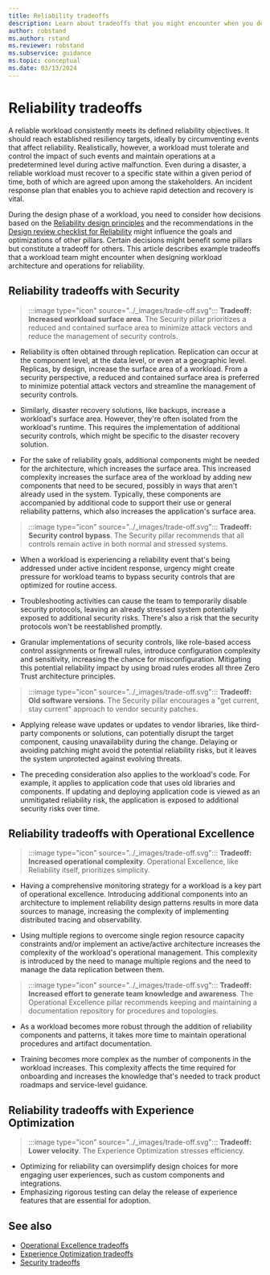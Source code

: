 ```yaml
---
title: Reliability tradeoffs
description: Learn about tradeoffs that you might encounter when you design workload architectures and operations for reliability.
author: robstand
ms.author: rstand
ms.reviewer: robstand
ms.subservice: guidance
ms.topic: conceptual
ms.date: 03/13/2024
---
```


# Reliability tradeoffs

A reliable workload consistently meets its defined reliability objectives. It should reach established resiliency targets, ideally by circumventing events that affect reliability. Realistically, however, a workload must tolerate and control the impact of such events and maintain operations at a predetermined level during active malfunction. Even during a disaster, a reliable workload must recover to a specific state within a given period of time, both of which are agreed upon among the stakeholders. An incident response plan that enables you to achieve rapid detection and recovery is vital.

During the design phase of a workload, you need to consider how decisions based on the [Reliability design principles](./principles.md) and the recommendations in the [Design review checklist for Reliability](./checklist.md) might influence the goals and optimizations of other pillars. Certain decisions might benefit some pillars but constitute a tradeoff for others. This article describes example tradeoffs that a workload team might encounter when designing workload architecture and operations for reliability.

## Reliability tradeoffs with Security

> :::image type="icon" source="../_images/trade-off.svg"::: **Tradeoff: Increased workload surface area**. The Security pillar prioritizes a reduced and contained surface area to minimize attack vectors and reduce the management of security controls.

- Reliability is often obtained through replication. Replication can occur at the component level, at the data level, or even at a geographic level. Replicas, by design, increase the surface area of a workload. From a security perspective, a reduced and contained surface area is preferred to minimize potential attack vectors and streamline the management of security controls.

- Similarly, disaster recovery solutions, like backups, increase a workload's surface area. However, they're often isolated from the workload's runtime. This requires the implementation of additional security controls, which might be specific to the disaster recovery solution.

- For the sake of reliability goals, additional components might be needed for the architecture, which increases the surface area. This increased complexity increases the surface area of the workload by adding new components that need to be secured, possibly in ways that aren't already used in the system. Typically, these components are accompanied by additional code to support their use or general reliability patterns, which also increases the application's surface area.

> :::image type="icon" source="../_images/trade-off.svg"::: **Tradeoff: Security control bypass**. The Security pillar recommends that all controls remain active in both normal and stressed systems.

- When a workload is experiencing a reliability event that's being addressed under active incident response, urgency might create pressure for workload teams to bypass security controls that are optimized for routine access.

- Troubleshooting activities can cause the team to temporarily disable security protocols, leaving an already stressed system potentially exposed to additional security risks. There's also a risk that the security protocols won't be reestablished promptly.

- Granular implementations of security controls, like role-based access control assignments or firewall rules, introduce configuration complexity and sensitivity, increasing the chance for misconfiguration. Mitigating this potential reliability impact by using broad rules erodes all three Zero Trust architecture principles.

> :::image type="icon" source="../_images/trade-off.svg"::: **Tradeoff: Old software versions**. The Security pillar encourages a "get current, stay current" approach to vendor security patches.

- Applying release wave updates or updates to vendor libraries, like third-party components or solutions, can potentially disrupt the target component, causing unavailability during the change. Delaying or avoiding patching might avoid the potential reliability risks, but it leaves the system unprotected against evolving threats.

- The preceding consideration also applies to the workload's code. For example, it applies to application code that uses old libraries and components. If updating and deploying application code is viewed as an unmitigated reliability risk, the application is exposed to additional security risks over time.

## Reliability tradeoffs with Operational Excellence

> :::image type="icon" source="../_images/trade-off.svg"::: **Tradeoff: Increased operational complexity**. Operational Excellence, like Reliability itself, prioritizes simplicity.

- Having a comprehensive monitoring strategy for a workload is a key part of operational excellence. Introducing additional components into an architecture to implement reliability design patterns results in more data sources to manage, increasing the complexity of implementing distributed tracing and observability.

- Using multiple regions to overcome single region resource capacity constraints and/or implement an active/active architecture increases the complexity of the workload's operational management. This complexity is introduced by the need to manage multiple regions and the need to manage the data replication between them.

> :::image type="icon" source="../_images/trade-off.svg"::: **Tradeoff: Increased effort to generate team knowledge and awareness**. The Operational Excellence pillar recommends keeping and maintaining a documentation repository for procedures and topologies.

- As a workload becomes more robust through the addition of reliability components and patterns, it takes more time to maintain operational procedures and artifact documentation.

- Training becomes more complex as the number of components in the workload increases. This complexity affects the time required for onboarding and increases the knowledge that's needed to track product roadmaps and service-level guidance.

## Reliability tradeoffs with Experience Optimization

> :::image type="icon" source="../_images/trade-off.svg"::: **Tradeoff: Lower velocity**. The Experience Optimization stresses efficiency.

- Optimizing for reliability can oversimplify design choices for more engaging user experiences, such as custom components and integrations.
- Emphasizing rigorous testing can delay the release of experience features that are essential for adoption.

<!--
## Reliability tradeoffs with Performance Efficiency

> :::image type="icon" source="../_images/trade-off.svg"::: **Tradeoff: Increased latency**. Performance Efficiency requires a system to achieve performance targets for user and data flows.

- Reliability patterns often incorporate data replication to survive replica malfunction. Replication introduces additional latency for reliable data-write operations, which consumes a part of the performance budget for a specific user or data flow.

- Reliability sometimes employs various forms of resource balancing to distribute or redistribute load to healthy replicas. A dedicated component that's used for balancing usually affects the performance of the request or process that's being balanced.

- Distributing components across geographical boundaries or availability zones to survive a scoped impact introduces network latency in the communication between components that span those availability boundaries.

- Extensive processes are used to observe the health of a workload. Although monitoring is critical for reliability, instrumentation can affect system performance. As observability increases, performance might decrease.

> :::image type="icon" source="../_images/trade-off.svg"::: **Tradeoff: Increased over-provisioning**. The Performance Efficiency pillar discourages over-provisioning, instead recommending the use of just enough resources to satisfy demand.

- Automatic scaling operations aren't instantaneous and therefore can't reliably handle a sudden and dramatic spike in demand that can't be shaped or smoothed. Therefore, over-provisioning via either larger instances or more instances is a critical reliability tactic to account for the lag between demand signal and supply creation. Unused capacity counters the goals of performance efficiency.

- Sometimes a component can't be scaled in reaction to demand, and that demand isn't fully predictable. Using large instances to cover the worst case leads to over-provisioning waste in situations that are outside that use case.
-->

## See also

- [Operational Excellence tradeoffs](../operational-excellence/tradeoffs.md)
- [Experience Optimization tradeoffs](../experience-optimization/tradeoffs.md)
- [Security tradeoffs](../security/tradeoffs.md)
